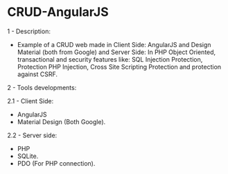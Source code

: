# CRUD-AngularJS

1 - Description:

- Example of a CRUD web made in Client Side: AngularJS and Design Material (both from Google) and Server Side: In PHP Object Oriented, 
transactional and security features like: SQL Injection Protection, Protection PHP Injection, Cross Site Scripting Protection and protection against CSRF. 

2 - Tools developments: 

2.1 - Client Side: 
- AngularJS 
- Material Design (Both Google). 

2.2 - Server side: 
- PHP
- SQLite. 
- PDO (For PHP connection).
